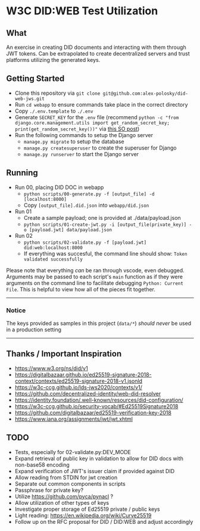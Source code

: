 # W3C DID:WEB Test Utilization

## What

An exercise in creating DID documents and interacting with them through JWT tokens. Can be extrapolated to create decentralized servers and trust platforms utilizing the generated keys.

## Getting Started

- Clone this repository via `git clone git@github.com:alex-polosky/did-web-jws.git`
- Run `cd webapp` to ensure commands take place in the correct directory
- Copy `./.env.template` to `./.env`
- Generate `SECRET_KEY` for the `.env` file (recommend `python -c "from django.core.management.utils import get_random_secret_key; print(get_random_secret_key())"` via [this SO post](https://stackoverflow.com/questions/54498123/django-secret-key-generation))
- Run the following commands to setup the Django server
  - `manage.py migrate` to setup the database
  - `manage.py createsuperuser` to create the superuser for Django
  - `manage.py runserver` to start the Django server

## Running

- Run 00, placing DID DOC in webapp
  - `python scripts/00-generate.py -f [output_file] -d [localhost:8000]`
  - Copy `[output_file].did.json` into `webapp/did.json`
- Run 01
  - Create a sample payload; one is provided at ./data/payload.json
  - `python scripts/01-create-jwt.py -i [output_file(private_key)] -o [payload.jwt] data/payload.json`
- Run 02
  - `python scripts/02-validate.py -f [payload.jwt] did:web:localhost:8000`
  - If everything was succesful, the command line should show: `Token validated successfully`

Please note that everything _can_ be ran through vscode, even debugged. Arguments may be passed to each script's `main` function as if they were arguments on the command line to facilitate debugging `Python: Current File`. This is helpful to view how all of the pieces fit together.

---

### Notice

The keys provided as samples in this project (`data/*`) _should never_ be used in a production setting

---

## Thanks / Important Inspiration

- <https://www.w3.org/ns/did/v1>
- <https://digitalbazaar.github.io/ed25519-signature-2018-context/contexts/ed25519-signature-2018-v1.jsonld>
- <https://w3c-ccg.github.io/lds-jws2020/contexts/v1/>
- <https://github.com/decentralized-identity/web-did-resolver>
- <https://identity.foundation/.well-known/resources/did-configuration/>
- <https://w3c-ccg.github.io/security-vocab/#Ed25519Signature2018>
- <https://github.com/digitalbazaar/ed25519-verification-key-2018>
- <https://www.iana.org/assignments/jwt/jwt.xhtml>

## TODO

- Tests, especially for 02-validate.py:DEV_MODE
- Expand retrieval of public key in validation to allow for DID docs with non-base58 encoding
- Expand verification of JWT's issuer claim if provided against DID
- Allow reading from STDIN for jwt creation
- Separate out common components in scripts
- Passphrase for private key?
- Utilize <https://github.com/pyca/pynacl> ?
- Allow utilization of other types of keys
- Investigate proper storage of Ed25519 private / public keys
- Light reading: <https://en.wikipedia.org/wiki/Curve25519>
- Follow up on the RFC proposal for DID / DID:WEB and adjust accordingly
